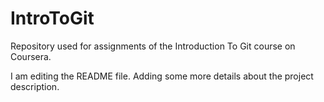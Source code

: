 # IntroToGit
Repository used for assignments of the Introduction To Git course on Coursera.

I am editing the README file. Adding some more details about the project description.
